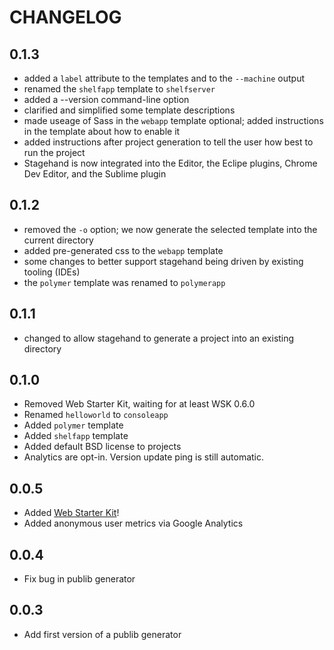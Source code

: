 # CHANGELOG

## 0.1.3

* added a `label` attribute to the templates and to the `--machine` output
* renamed the `shelfapp` template to `shelfserver`
* added a --version command-line option
* clarified and simplified some template descriptions
* made useage of Sass in the `webapp` template optional; added instructions in
  the template about how to enable it
* added instructions after project generation to tell the user how best to run
  the project
* Stagehand is now integrated into the Editor, the Eclipe plugins, Chrome Dev
  Editor, and the Sublime plugin

## 0.1.2

* removed the `-o` option; we now generate the selected template into the
  current directory
* added pre-generated css to the `webapp` template
* some changes to better support stagehand being driven by existing tooling
  (IDEs)
* the `polymer` template was renamed to `polymerapp`

## 0.1.1

* changed to allow stagehand to generate a project into an existing directory

## 0.1.0

* Removed Web Starter Kit, waiting for at least WSK 0.6.0
* Renamed `helloworld` to `consoleapp`
* Added `polymer` template
* Added `shelfapp` template
* Added default BSD license to projects
* Analytics are opt-in. Version update ping is still automatic.

## 0.0.5

* Added [Web Starter Kit](https://developers.google.com/web/starter-kit/)!
* Added anonymous user metrics via Google Analytics

## 0.0.4

* Fix bug in publib generator

## 0.0.3

* Add first version of a publib generator

